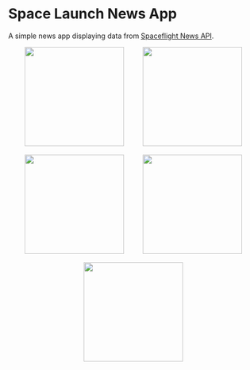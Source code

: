 # Space Launch News App

A simple news app displaying data from [Spaceflight News API](https://spaceflightnewsapi.net/).

<p align="center">
  <img src="https://user-images.githubusercontent.com/55398759/106889357-2e4a5000-66e8-11eb-852a-d60938401f44.png" width="200">
  <img width="30">
  <img src="https://user-images.githubusercontent.com/55398759/106890128-348cfc00-66e9-11eb-8c82-41c008205b9b.png" width="200">
</p>

<p align="center">
  <img src="https://user-images.githubusercontent.com/55398759/106890749-11af1780-66ea-11eb-9562-aaa979fbde87.png" width="200">
  <img width="30">
  <img src="https://user-images.githubusercontent.com/55398759/106890831-2b505f00-66ea-11eb-96be-5d8ddc51fb27.png" width="200">  
</p>

<p align="center">
  <img src="https://user-images.githubusercontent.com/55398759/107039143-c6fecf80-67bd-11eb-923b-1a26eea055c5.png" width="200">
</p>
